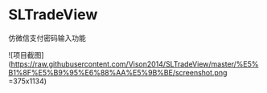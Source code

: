 # SLTradeView
仿微信支付密码输入功能

![项目截图](https://raw.githubusercontent.com/Vison2014/SLTradeView/master/%E5%B1%8F%E5%B9%95%E6%88%AA%E5%9B%BE/screenshot.png =375x1134)
